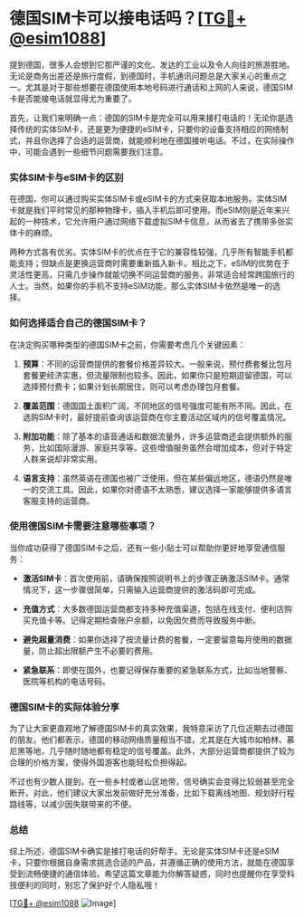 # 德国SIM卡可以接电话吗？[[TG💪+ @esim1088](https://t.me/s/esim1088)]

提到德国，很多人会想到它那严谨的文化、发达的工业以及令人向往的旅游胜地。无论是商务出差还是旅行度假，到德国时，手机通讯问题总是大家关心的重点之一。尤其是对于那些想要在德国使用本地号码进行通话和上网的人来说，德国SIM卡是否能接电话就显得尤为重要了。

首先，让我们来明确一点：德国的SIM卡是完全可以用来接打电话的！无论你是选择传统的实体SIM卡，还是更为便捷的eSIM卡，只要你的设备支持相应的网络制式，并且你选择了合适的运营商，就能顺利地在德国接听电话。不过，在实际操作中，可能会遇到一些细节问题需要我们注意。

### 实体SIM卡与eSIM卡的区别

在德国，你可以通过购买实体SIM卡或eSIM卡的方式来获取本地服务。实体SIM卡就是我们平时常见的那种物理卡，插入手机后即可使用。而eSIM则是近年来兴起的一种技术，它允许用户通过网络下载虚拟SIM卡信息，从而省去了携带多张实体卡的麻烦。

两种方式各有优劣。实体SIM卡的优点在于它的兼容性较强，几乎所有智能手机都能支持；但缺点是更换运营商时需要重新插入新卡。相比之下，eSIM的优势在于灵活性更高，只需几步操作就能切换不同运营商的服务，非常适合经常跨国旅行的人士。当然，如果你的手机不支持eSIM功能，那么实体SIM卡依然是唯一的选择。

### 如何选择适合自己的德国SIM卡？

在决定购买哪种类型的德国SIM卡之前，你需要考虑几个关键因素：

1. **预算**：不同的运营商提供的套餐价格差异较大。一般来说，预付费套餐比包月套餐更经济实惠，但流量限制也较多。因此，如果你只是短期逗留德国，可以选择预付费卡；如果计划长期居住，则可以考虑办理包月套餐。
   
2. **覆盖范围**：德国国土面积广阔，不同地区的信号强度可能有所不同。因此，在选购SIM卡时，最好提前查询该运营商在你主要活动区域内的信号覆盖情况。

3. **附加功能**：除了基本的语音通话和数据流量外，许多运营商还会提供额外的服务，比如国际漫游、家庭共享等。这些增值服务虽然会增加成本，但对于特定人群来说却非常实用。

4. **语言支持**：虽然英语在德国也被广泛使用，但在某些偏远地区，德语仍然是唯一的交流工具。因此，如果你对德语不太熟悉，建议选择一家能够提供多语言客服支持的运营商。

### 使用德国SIM卡需要注意哪些事项？

当你成功获得了德国SIM卡之后，还有一些小贴士可以帮助你更好地享受通信服务：

- **激活SIM卡**：首次使用前，请确保按照说明书上的步骤正确激活SIM卡。通常情况下，这一步骤很简单，只需输入运营商提供的激活码即可完成。

- **充值方式**：大多数德国运营商都支持多种充值渠道，包括在线支付、便利店购买充值卡等。记得定期检查账户余额，以免因欠费而导致服务中断。

- **避免超量消费**：如果你选择了按流量计费的套餐，一定要留意每月使用的数据量，防止超出限额产生不必要的费用。

- **紧急联系**：即使在国外，也要记得保存重要的紧急联系方式，比如当地警察、医院等机构的电话号码。

### 德国SIM卡的实际体验分享

为了让大家更直观地了解德国SIM卡的真实效果，我特意采访了几位近期去过德国的朋友。他们都表示，德国的移动网络质量相当不错，尤其是在大城市如柏林、慕尼黑等地，几乎随时随地都有稳定的信号覆盖。此外，大部分运营商都提供了较为合理的价格方案，使得外国游客也能轻松负担得起。

不过也有少数人提到，在一些乡村或者山区地带，信号确实会变得比较弱甚至完全断开。对此，他们建议大家出发前做好充分准备，比如下载离线地图、规划好行程路线等，以减少因失联带来的不便。

### 总结

综上所述，德国SIM卡确实是接打电话的好帮手。无论是实体SIM卡还是eSIM卡，只要你根据自身需求挑选合适的产品，并遵循正确的使用方法，就能在德国享受到流畅便捷的通信体验。希望这篇文章能为你解答疑惑，同时也提醒你在享受科技便利的同时，别忘了保护好个人隐私哦！

[[TG💪+ @esim1088](https://t.me/s/esim1088) ![Image](https://i.postimg.cc/4NQfJmqS/Snipaste-2025-05-13-00-14-12.png)]